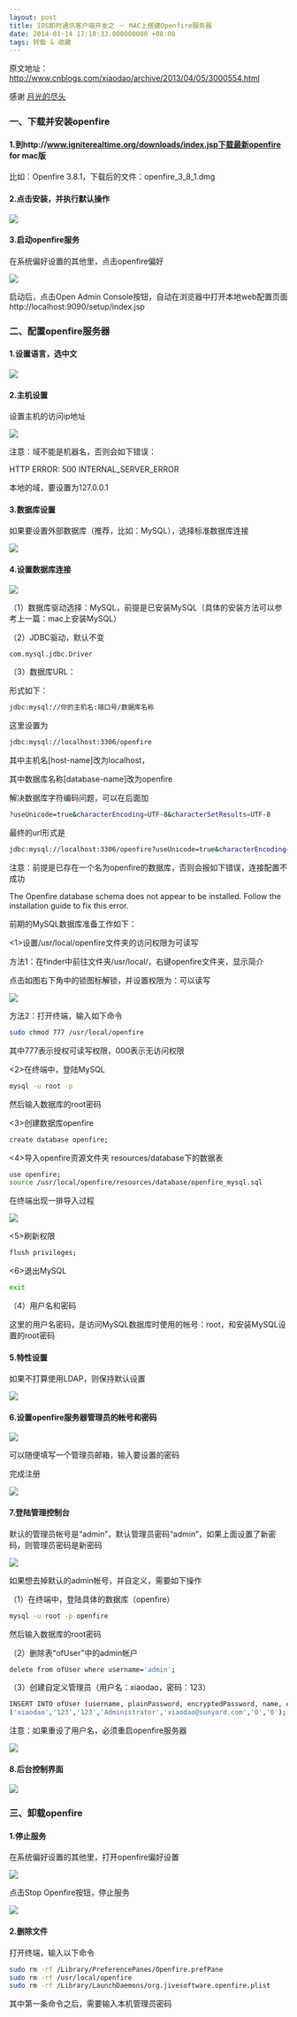```yaml
---
layout: post
title: IOS即时通讯客户端开发之 － MAC上搭建Openfire服务器
date: 2014-01-14 17:10:33.000000000 +08:00
tags: 转载 & 收藏
---
```


原文地址：http://www.cnblogs.com/xiaodao/archive/2013/04/05/3000554.html

感谢 [月光的尽头](http://www.cnblogs.com/xiaodao/default.html)


### 一、下载并安装openfire

#### 1.到http://www.igniterealtime.org/downloads/index.jsp下载最新openfire for mac版

比如：Openfire 3.8.1，下载后的文件：openfire_3_8_1.dmg

#### 2.点击安装，并执行默认操作

![](/assets/images/2014/20140114_1/1.png)

#### 3.启动openfire服务

在系统偏好设置的其他里，点击openfire偏好

![](/assets/images/2014/20140114_1/2.png)

启动后，点击Open Admin Console按钮，自动在浏览器中打开本地web配置页面http://localhost:9090/setup/index.jsp


### 二、配置openfire服务器

#### 1.设置语言，选中文

![](/assets/images/2014/20140114_1/3.png)


#### 2.主机设置

设置主机的访问ip地址

![](/assets/images/2014/20140114_1/4.png)

注意：域不能是机器名，否则会如下错误：

HTTP ERROR: 500 INTERNAL_SERVER_ERROR

本地的域，要设置为127.0.0.1


#### 3.数据库设置

如果要设置外部数据库（推荐，比如：MySQL），选择标准数据库连接

![](/assets/images/2014/20140114_1/5.png)


#### 4.设置数据库连接

![](/assets/images/2014/20140114_1/6.png)

（1）数据库驱动选择：MySQL，前提是已安装MySQL（具体的安装方法可以参考上一篇：mac上安装MySQL）

（2）JDBC驱动，默认不变

```bash
com.mysql.jdbc.Driver
```

（3）数据库URL：

形式如下：

```bash
jdbc:mysql://你的主机名:端口号/数据库名称
```

这里设置为

```bash
jdbc:mysql://localhost:3306/openfire
```

其中主机名[host-name]改为localhost，

其中数据库名称[database-name]改为openfire

解决数据库字符编码问题，可以在后面加

```bash
?useUnicode=true&characterEncoding=UTF-8&characterSetResults=UTF-8
```

最终的url形式是

```bash
jdbc:mysql://localhost:3306/openfire?useUnicode=true&characterEncoding=UTF-8&characterSetResults=UTF-8
```

注意：前提是已存在一个名为openfire的数据库，否则会报如下错误，连接配置不成功

The Openfire database schema does not appear to be installed. Follow the installation guide to fix this error. 

前期的MySQL数据库准备工作如下：

<1>设置/usr/local/openfire文件夹的访问权限为可读写

方法1：在finder中前往文件夹/usr/local/，右键openfire文件夹，显示简介

点击如图右下角中的锁图标解锁，并设置权限为：可以读写

![](/assets/images/2014/20140114_1/7.png)

方法2：打开终端，输入如下命令

```bash
sudo chmod 777 /usr/local/openfire
```

其中777表示授权可读写权限，000表示无访问权限

<2>在终端中，登陆MySQL

```bash
mysql -u root -p
```

然后输入数据库的root密码

<3>创建数据库openfire

```bash
create database openfire;
```

<4>导入openfire资源文件夹 resources/database下的数据表

```bash
use openfire;
source /usr/local/openfire/resources/database/openfire_mysql.sql
```

 在终端出现一排导入过程

![](/assets/images/2014/20140114_1/8.png)

<5>刷新权限

```bash
flush privileges;
```

<6>退出MySQL

```bash
exit
```

（4）用户名和密码

这里的用户名密码，是访问MySQL数据库时使用的帐号：root，和安装MySQL设置的root密码


#### 5.特性设置

如果不打算使用LDAP，则保持默认设置

![](/assets/images/2014/20140114_1/9.png)


#### 6.设置openfire服务器管理员的帐号和密码

![](/assets/images/2014/20140114_1/10.png)

可以随便填写一个管理员邮箱，输入要设置的密码

完成注册

![](/assets/images/2014/20140114_1/11.png)


#### 7.登陆管理控制台
 
默认的管理员帐号是“admin”，默认管理员密码“admin”，如果上面设置了新密码，则管理员密码是新密码

![](/assets/images/2014/20140114_1/12.png)

如果想去掉默认的admin帐号，并自定义，需要如下操作

 
（1）在终端中，登陆具体的数据库（openfire）

```bash
mysql -u root -p openfire
```

然后输入数据库的root密码

 
（2）删除表“ofUser”中的admin帐户

```bash
delete from ofUser where username='admin';
```

（3）创建自定义管理员（用户名：xiaodao，密码：123）

```bash
INSERT INTO ofUser (username, plainPassword, encryptedPassword, name, email, creationDate, modificationDate) VALUES 
('xiaodao','123','123','Administrator','xiaodao@sunyard.com','0','0');
```

  注意：如果重设了用户名，必须重启openfire服务器

 ![](/assets/images/2014/20140114_1/13.png)


#### 8.后台控制界面

 ![](/assets/images/2014/20140114_1/14.png)


### 三、卸载openfire

#### 1.停止服务

在系统偏好设置的其他里，打开openfire偏好设置

![](/assets/images/2014/20140114_1/15.png)

点击Stop Openfire按钮，停止服务

![](/assets/images/2014/20140114_1/16.png)


#### 2.删除文件

打开终端，输入以下命令

```bash
sudo rm -rf /Library/PreferencePanes/Openfire.prefPane
sudo rm -rf /usr/local/openfire
sudo rm -rf /Library/LaunchDaemons/org.jivesoftware.openfire.plist
```

其中第一条命令之后，需要输入本机管理员密码
